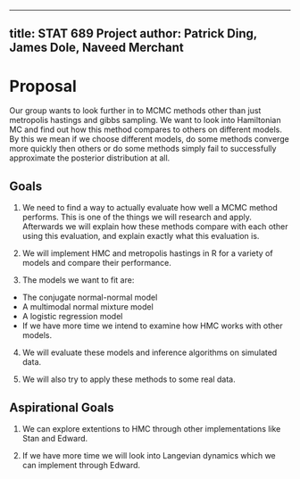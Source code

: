 ----
title: STAT 689 Project
author: Patrick Ding, James Dole, Naveed Merchant
----

# Proposal

Our group wants to look further in to MCMC methods other than just metropolis hastings and gibbs sampling. We want to look into Hamiltonian MC and find out how this method compares to others on different models. By this we mean if we choose different models, do some methods converge more quickly then others or do some methods simply fail to successfully approximate the posterior distribution at all.

## Goals

1. We need to find a way to actually evaluate how well a MCMC method performs. This is one of the things we will research and apply. Afterwards we will explain how these methods compare with each other using this evaluation, and explain exactly what this evaluation is.

2. We will implement HMC and metropolis hastings in R for a variety of models and compare their performance. 

3. The models we want to fit are: 
  * The conjugate normal-normal model
  * A multimodal normal mixture model
  * A logistic regression model
  * If we have more time we intend to examine how HMC works with other models.
  
4. We will evaluate these models and inference algorithms on simulated data. 

5. We will also try to apply these methods to some real data.

## Aspirational Goals

1. We can explore extentions to HMC through other implementations like Stan and Edward. 

2. If we have more time we will look into Langevian dynamics which we can implement through Edward.

